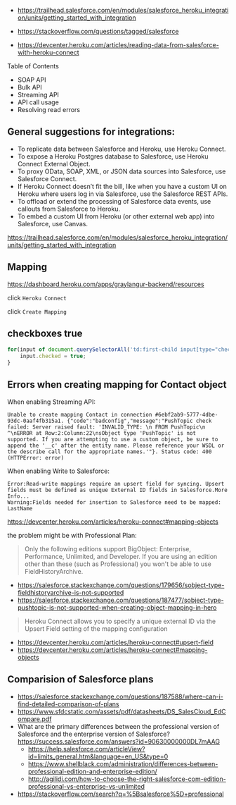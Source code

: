 - https://trailhead.salesforce.com/en/modules/salesforce_heroku_integration/units/getting_started_with_integration
- https://stackoverflow.com/questions/tagged/salesforce

- https://devcenter.heroku.com/articles/reading-data-from-salesforce-with-heroku-connect

Table of Contents

- SOAP API
- Bulk API
- Streaming API
- API call usage
- Resolving read errors

## General suggestions for integrations:

- To replicate data between Salesforce and Heroku, use Heroku Connect.
- To expose a Heroku Postgres database to Salesforce, use Heroku Connect External Object.
- To proxy OData, SOAP, XML, or JSON data sources into Salesforce, use Salesforce Connect.
- If Heroku Connect doesn’t fit the bill, like when you have a custom UI on Heroku where users log in via Salesforce, use the Salesforce REST APIs.
- To offload or extend the processing of Salesforce data events, use callouts from Salesforce to Heroku.
- To embed a custom UI from Heroku (or other external web app) into Salesforce, use Canvas.

https://trailhead.salesforce.com/en/modules/salesforce_heroku_integration/units/getting_started_with_integration

## Mapping

https://dashboard.heroku.com/apps/graylangur-backend/resources

click `Heroku Connect`

click `Create Mapping`

## checkboxes true

```javascript
for(input of document.querySelectorAll('td:first-child input[type="checkbox"]')) {
	input.checked = true;
}
```

## Errors when creating mapping for Contact object

When enabling Streaming API:

```
Unable to create mapping Contact in connection #6ebf2ab9-5777-4dbe-93dc-0aaf4fb315a1. {"code":"badconfig","message":"PushTopic check failed: Server raised fault: 'INVALID_TYPE: \n FROM PushTopic\n ^\nERROR at Row:2:Column:22\nsObject type 'PushTopic' is not supported. If you are attempting to use a custom object, be sure to append the '__c' after the entity name. Please reference your WSDL or the describe call for the appropriate names.'"}. Status code: 400 (HTTPError: error)
```

When enabling Write to Salesforce:

```
Error:Read-write mappings require an upsert field for syncing. Upsert fields must be defined as unique External ID fields in Salesforce.More Info...
Warning:Fields needed for insertion to Salesforce need to be mapped: LastName
```

https://devcenter.heroku.com/articles/heroku-connect#mapping-objects

the problem might be with Professional Plan:

>Only the following editions support BigObject: Enterprise, Performance, Unlimited, and Developer. If you are using an edition other than these (such as Professional) you won't be able to use FieldHistoryArchive.

- https://salesforce.stackexchange.com/questions/179656/sobject-type-fieldhistoryarchive-is-not-supported
- https://salesforce.stackexchange.com/questions/187477/sobject-type-pushtopic-is-not-supported-when-creating-object-mapping-in-hero


>Heroku Connect allows you to specify a unique external ID via the Upsert Field setting of the mapping configuration

- https://devcenter.heroku.com/articles/heroku-connect#upsert-field
- https://devcenter.heroku.com/articles/heroku-connect#mapping-objects


## Comparision of Salesforce plans

- https://salesforce.stackexchange.com/questions/187588/where-can-i-find-detailed-comparison-of-plans
- https://www.sfdcstatic.com/assets/pdf/datasheets/DS_SalesCloud_EdCompare.pdf
- What are the primary differences between the professional version of Salesforce and the enterprise version of Salesforce? https://success.salesforce.com/answers?id=90630000000DL7mAAG
  - https://help.salesforce.com/articleView?id=limits_general.htm&language=en_US&type=0
  - https://www.shellblack.com/administration/differences-between-professional-edition-and-enterprise-edition/
  - http://agilidi.com/how-to-choose-the-right-salesforce-com-edition-professional-vs-enterprise-vs-unlimited
- https://stackoverflow.com/search?q=%5Bsalesforce%5D+professional
